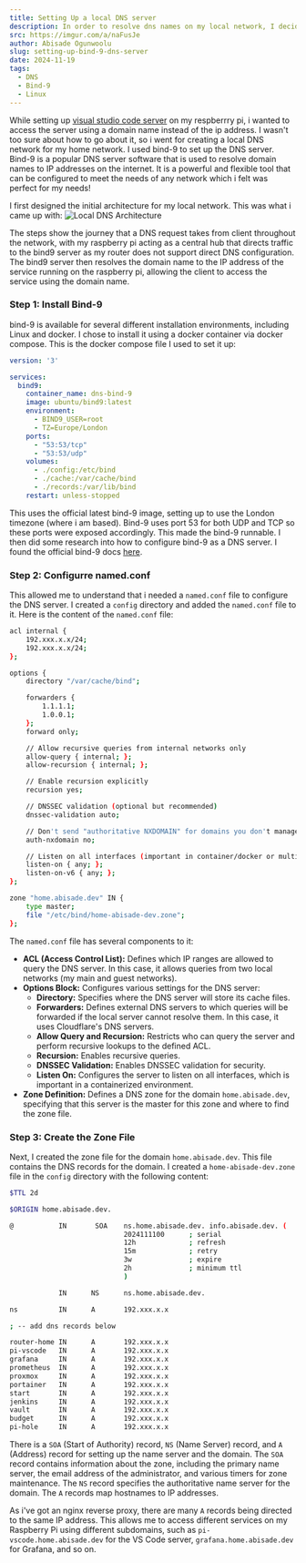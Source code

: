 ```yaml
---
title: Setting Up a local DNS server
description: In order to resolve dns names on my local network, I decided to set up a local DNS server. This post documents the steps I took to set up a local DNS server using bind-9. 
src: https://imgur.com/a/naFusJe
author: Abisade Ogunwoolu
slug: setting-up-bind-9-dns-server
date: 2024-11-19
tags:
  - DNS
  - Bind-9
  - Linux
---
```


While setting up [visual studio code server](https://github.com/coder/code-server) on my respberrry pi, i wanted to access the server using a domain name instead of the ip address. I wasn't too sure about how to go about it, so i went for creating a local DNS network for my home network. I used bind-9 to set up the DNS server. Bind-9 is a popular DNS server software that is used to resolve domain names to IP addresses on the internet. It is a powerful and flexible tool that can be configured to meet the needs of any network which i felt was perfect for my needs!

I first designed the initial architecture for my local network. This was what i came up with:
![Local DNS Architecture](https://i.imgur.com/qzRGYo8.png)

The steps show the journey that a DNS request takes from client throughout the network, with my raspberry pi acting as a central hub that directs traffic to the bind9 server as my router does not support direct DNS configuration. The bind9 server then resolves the domain name to the IP address of the service running on the raspberry pi, allowing the client to access the service using the domain name.

### Step 1: Install Bind-9
bind-9 is available for several different installation environments, including Linux and docker. I chose to install it using a docker container via docker compose. This is the docker compose file I used to set it up:
```yaml
version: '3'

services:
  bind9:
    container_name: dns-bind-9
    image: ubuntu/bind9:latest
    environment:
      - BIND9_USER=root
      - TZ=Europe/London
    ports:
      - "53:53/tcp"
      - "53:53/udp"
    volumes:
      - ./config:/etc/bind
      - ./cache:/var/cache/bind
      - ./records:/var/lib/bind
    restart: unless-stopped
```
This uses the official latest bind-9 image, setting up to use the London timezone (where i am based). Bind-9 uses port 53 for both UDP and TCP so these ports were exposed accordingly. This made the bind-9 runnable. I then did some research into how to configure bind-9 as a DNS server. I found the official bind-9 docs [here](https://bind9.readthedocs.io/en/latest/). 

### Step 2: Configurre named.conf
This allowed me to understand that i needed a `named.conf` file to configure the DNS server. I created a `config` directory and added the `named.conf` file to it. Here is the content of the `named.conf` file:
```bash
acl internal {
    192.xxx.x.x/24;
    192.xxx.x.x/24;
};

options {
    directory "/var/cache/bind";

    forwarders {
        1.1.1.1;
        1.0.0.1;
    };
    forward only;

    // Allow recursive queries from internal networks only
    allow-query { internal; };
    allow-recursion { internal; };

    // Enable recursion explicitly
    recursion yes;

    // DNSSEC validation (optional but recommended)
    dnssec-validation auto;

    // Don't send "authoritative NXDOMAIN" for domains you don't manage
    auth-nxdomain no;

    // Listen on all interfaces (important in container/docker or multi-NIC systems)
    listen-on { any; };
    listen-on-v6 { any; };
};

zone "home.abisade.dev" IN {
    type master;
    file "/etc/bind/home-abisade-dev.zone";
};
```
The `named.conf` file has several components to it:
- **ACL (Access Control List):** Defines which IP ranges are allowed to query the DNS server. In this case, it allows queries from two local networks (my main and guest networks).
- **Options Block:** Configures various settings for the DNS server:
  - **Directory:** Specifies where the DNS server will store its cache files.
  - **Forwarders:** Defines external DNS servers to which queries will be forwarded if the local server cannot resolve them. In this case, it uses Cloudflare's DNS servers.
  - **Allow Query and Recursion:** Restricts who can query the server and perform recursive lookups to the defined ACL.
  - **Recursion:** Enables recursive queries.
  - **DNSSEC Validation:** Enables DNSSEC validation for security.
  - **Listen On:** Configures the server to listen on all interfaces, which is important in a containerized environment.
- **Zone Definition:** Defines a DNS zone for the domain `home.abisade.dev`, specifying that this server is the master for this zone and where to find the zone file.

### Step 3: Create the Zone File
Next, I created the zone file for the domain `home.abisade.dev`. This file contains the DNS records for the domain. I created a `home-abisade-dev.zone` file in the `config` directory with the following content:
```bash
$TTL 2d

$ORIGIN home.abisade.dev.

@           IN       SOA    ns.home.abisade.dev. info.abisade.dev. (
                            2024111100      ; serial
                            12h             ; refresh
                            15m             ; retry
                            3w              ; expire
                            2h              ; minimum ttl
                            )

            IN      NS      ns.home.abisade.dev.

ns          IN      A       192.xxx.x.x

; -- add dns records below

router-home IN      A       192.xxx.x.x
pi-vscode   IN      A       192.xxx.x.x
grafana     IN      A       192.xxx.x.x
prometheus  IN      A       192.xxx.x.x
proxmox     IN      A       192.xxx.x.x
portainer   IN      A       192.xxx.x.x
start       IN      A       192.xxx.x.x
jenkins     IN      A       192.xxx.x.x
vault       IN      A       192.xxx.x.x
budget      IN      A       192.xxx.x.x
pi-hole     IN      A       192.xxx.x.x
```

There is a `SOA` (Start of Authority) record, `NS` (Name Server) record, and `A` (Address) record for setting up the name server and the domain. The `SOA` record contains information about the zone, including the primary name server, the email address of the administrator, and various timers for zone maintenance. The `NS` record specifies the authoritative name server for the domain. The `A` records map hostnames to IP addresses. 

As i've got an nginx reverse proxy, there are many `A` records being directed to the same IP address. This allows me to access different services on my Raspberry Pi using different subdomains, such as `pi-vscode.home.abisade.dev` for the VS Code server, `grafana.home.abisade.dev` for Grafana, and so on.

